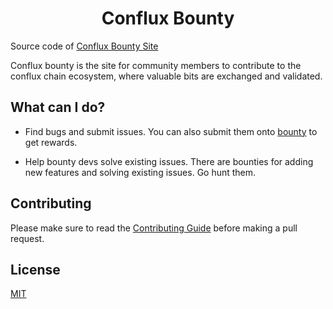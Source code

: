 <h1 align="center">Conflux Bounty</h1>

Source code of [Conflux Bounty Site](https://bounty.conflux-chain.org)   

Conflux bounty is the site for community members to contribute to the conflux chain ecosystem, where valuable bits are exchanged and validated.

## What can I do?

- Find bugs and submit issues. You can also submit them onto [bounty](https://bounty.conflux-chain.org) to get rewards.

- Help bounty devs solve existing issues. There are bounties for adding new features and solving existing issues. Go hunt them.

## Contributing

Please make sure to read the [Contributing Guide](.github/CONTRIBUTING.md) before making a pull request.

## License

[MIT](http://opensource.org/licenses/MIT)
